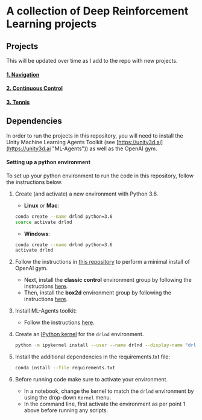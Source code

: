 # A collection of Deep Reinforcement Learning projects

## Projects

This will be updated over time as I add to the repo with new projects.

#### [1. Navigation](navigation/README.md)
#### [2. Continuous Control](continuous_control/README.md)
#### [3. Tennis](tennis/README.md)


## Dependencies

In order to run the projects in this repository, you will need to install the Unity Machine Learning Agents Toolkit (see [https://unity3d.ai](https://unity3d.ai "ML-Agents")) as well as the OpenAI gym.

#### Setting up a python environment

To set up your python environment to run the code in this repository, follow the instructions below.

1. Create (and activate) a new environment with Python 3.6.

	- __Linux__ or __Mac__: 
	```bash
	conda create --name drlnd python=3.6
	source activate drlnd
	```
	- __Windows__: 
	```bash
	conda create --name drlnd python=3.6 
	activate drlnd
	```
	
2. Follow the instructions in [this repository](https://github.com/openai/gym) to perform a minimal install of OpenAI gym.  
	- Next, install the **classic control** environment group by following the instructions [here](https://github.com/openai/gym#classic-control).
	- Then, install the **box2d** environment group by following the instructions [here](https://github.com/openai/gym#box2d).
	
3. Install ML-Agents toolkit:
    - Follow the instructions [here](https://unity3d.ai "ML-Agents").
    
4. Create an [IPython kernel](http://ipython.readthedocs.io/en/stable/install/kernel_install.html) for the `drlnd` environment.  
    ```bash
    python -m ipykernel install --user --name drlnd --display-name "drlnd"
    ```
    
5. Install the additional dependencies in the requirements.txt file:
    ```bash
    conda install --file requirements.txt
    ```
    
6. Before running code make sure to activate your environment.
    - In a notebook, change the kernel to match the `drlnd` environment by using the drop-down `Kernel` menu.
    - In the command line, first activate the environment as per point 1 above before running any scripts.
    
